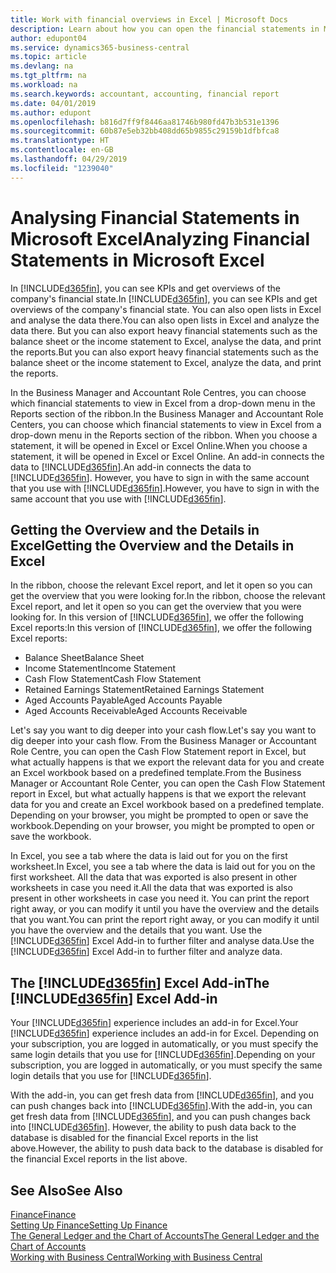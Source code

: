 ```yaml
---
title: Work with financial overviews in Excel | Microsoft Docs
description: Learn about how you can open the financial statements in Microsoft Excel from Business Central  for better analysis.
author: edupont04
ms.service: dynamics365-business-central
ms.topic: article
ms.devlang: na
ms.tgt_pltfrm: na
ms.workload: na
ms.search.keywords: accountant, accounting, financial report
ms.date: 04/01/2019
ms.author: edupont
ms.openlocfilehash: b816d7ff9f8446aa81746b980fd47b3b531e1396
ms.sourcegitcommit: 60b87e5eb32bb408dd65b9855c29159b1dfbfca8
ms.translationtype: HT
ms.contentlocale: en-GB
ms.lasthandoff: 04/29/2019
ms.locfileid: "1239040"
---
```

# <a name="analyzing-financial-statements-in-microsoft-excel"></a><span data-ttu-id="7f49c-103">Analysing Financial Statements in Microsoft Excel</span><span class="sxs-lookup"><span data-stu-id="7f49c-103">Analyzing Financial Statements in Microsoft Excel</span></span>
<span data-ttu-id="7f49c-104">In [!INCLUDE[d365fin](includes/d365fin_md.md)], you can see KPIs and get overviews of the company's financial state.</span><span class="sxs-lookup"><span data-stu-id="7f49c-104">In [!INCLUDE[d365fin](includes/d365fin_md.md)], you can see KPIs and get overviews of the company's financial state.</span></span> <span data-ttu-id="7f49c-105">You can also open lists in Excel and analyse the data there.</span><span class="sxs-lookup"><span data-stu-id="7f49c-105">You can also open lists in Excel and analyze the data there.</span></span> <span data-ttu-id="7f49c-106">But you can also export heavy financial statements such as the balance sheet or the income statement to Excel, analyse the data, and print the reports.</span><span class="sxs-lookup"><span data-stu-id="7f49c-106">But you can also export heavy financial statements such as the balance sheet or the income statement to Excel, analyze the data, and print the reports.</span></span>  

<span data-ttu-id="7f49c-107">In the Business Manager and Accountant Role Centres, you can choose which financial statements to view in Excel from a drop-down menu in the Reports section of the ribbon.</span><span class="sxs-lookup"><span data-stu-id="7f49c-107">In the Business Manager and Accountant Role Centers, you can choose which financial statements to view in Excel from a drop-down menu in the Reports section of the ribbon.</span></span> <span data-ttu-id="7f49c-108">When you choose a statement, it will be opened in Excel or Excel Online.</span><span class="sxs-lookup"><span data-stu-id="7f49c-108">When you choose a statement, it will be opened in Excel or Excel Online.</span></span> <span data-ttu-id="7f49c-109">An add-in connects the data to [!INCLUDE[d365fin](includes/d365fin_md.md)].</span><span class="sxs-lookup"><span data-stu-id="7f49c-109">An add-in connects the data to [!INCLUDE[d365fin](includes/d365fin_md.md)].</span></span> <span data-ttu-id="7f49c-110">However, you have to sign in with the same account that you use with [!INCLUDE[d365fin](includes/d365fin_md.md)].</span><span class="sxs-lookup"><span data-stu-id="7f49c-110">However, you have to sign in with the same account that you use with [!INCLUDE[d365fin](includes/d365fin_md.md)].</span></span>  

## <a name="getting-the-overview-and-the-details-in-excel"></a><span data-ttu-id="7f49c-111">Getting the Overview and the Details in Excel</span><span class="sxs-lookup"><span data-stu-id="7f49c-111">Getting the Overview and the Details in Excel</span></span>
<span data-ttu-id="7f49c-112">In the ribbon, choose the relevant Excel report, and let it open so you can get the overview that you were looking for.</span><span class="sxs-lookup"><span data-stu-id="7f49c-112">In the ribbon, choose the relevant Excel report, and let it open so you can get the overview that you were looking for.</span></span> <span data-ttu-id="7f49c-113">In this version of [!INCLUDE[d365fin](includes/d365fin_md.md)], we offer the following Excel reports:</span><span class="sxs-lookup"><span data-stu-id="7f49c-113">In this version of [!INCLUDE[d365fin](includes/d365fin_md.md)], we offer the following Excel reports:</span></span>

- <span data-ttu-id="7f49c-114">Balance Sheet</span><span class="sxs-lookup"><span data-stu-id="7f49c-114">Balance Sheet</span></span>  
- <span data-ttu-id="7f49c-115">Income Statement</span><span class="sxs-lookup"><span data-stu-id="7f49c-115">Income Statement</span></span>  
- <span data-ttu-id="7f49c-116">Cash Flow Statement</span><span class="sxs-lookup"><span data-stu-id="7f49c-116">Cash Flow Statement</span></span>  
- <span data-ttu-id="7f49c-117">Retained Earnings Statement</span><span class="sxs-lookup"><span data-stu-id="7f49c-117">Retained Earnings Statement</span></span>  
- <span data-ttu-id="7f49c-118">Aged Accounts Payable</span><span class="sxs-lookup"><span data-stu-id="7f49c-118">Aged Accounts Payable</span></span>  
- <span data-ttu-id="7f49c-119">Aged Accounts Receivable</span><span class="sxs-lookup"><span data-stu-id="7f49c-119">Aged Accounts Receivable</span></span>  

<span data-ttu-id="7f49c-120">Let's say you want to dig deeper into your cash flow.</span><span class="sxs-lookup"><span data-stu-id="7f49c-120">Let's say you want to dig deeper into your cash flow.</span></span> <span data-ttu-id="7f49c-121">From the Business Manager or Accountant Role Centre, you can open the Cash Flow Statement report in Excel, but what actually happens is that we export the relevant data for you and create an Excel workbook based on a predefined template.</span><span class="sxs-lookup"><span data-stu-id="7f49c-121">From the Business Manager or Accountant Role Center, you can open the Cash Flow Statement report in Excel, but what actually happens is that we export the relevant data for you and create an Excel workbook based on a predefined template.</span></span> <span data-ttu-id="7f49c-122">Depending on your browser, you might be prompted to open or save the workbook.</span><span class="sxs-lookup"><span data-stu-id="7f49c-122">Depending on your browser, you might be prompted to open or save the workbook.</span></span>  

<span data-ttu-id="7f49c-123">In Excel, you see a tab where the data is laid out for you on the first worksheet.</span><span class="sxs-lookup"><span data-stu-id="7f49c-123">In Excel, you see a tab where the data is laid out for you on the first worksheet.</span></span> <span data-ttu-id="7f49c-124">All the data that was exported is also present in other worksheets in case you need it.</span><span class="sxs-lookup"><span data-stu-id="7f49c-124">All the data that was exported is also present in other worksheets in case you need it.</span></span> <span data-ttu-id="7f49c-125">You can print the report right away, or you can modify it until you have the overview and the details that you want.</span><span class="sxs-lookup"><span data-stu-id="7f49c-125">You can print the report right away, or you can modify it until you have the overview and the details that you want.</span></span> <span data-ttu-id="7f49c-126">Use the [!INCLUDE[d365fin](includes/d365fin_md.md)] Excel Add-in to further filter and analyse data.</span><span class="sxs-lookup"><span data-stu-id="7f49c-126">Use the [!INCLUDE[d365fin](includes/d365fin_md.md)] Excel Add-in to further filter and analyze data.</span></span>  

## <a name="the-included365finincludesd365finmdmd-excel-add-in"></a><span data-ttu-id="7f49c-127">The [!INCLUDE[d365fin](includes/d365fin_md.md)] Excel Add-in</span><span class="sxs-lookup"><span data-stu-id="7f49c-127">The [!INCLUDE[d365fin](includes/d365fin_md.md)] Excel Add-in</span></span>
<span data-ttu-id="7f49c-128">Your [!INCLUDE[d365fin](includes/d365fin_md.md)] experience includes an add-in for Excel.</span><span class="sxs-lookup"><span data-stu-id="7f49c-128">Your [!INCLUDE[d365fin](includes/d365fin_md.md)] experience includes an add-in for Excel.</span></span> <span data-ttu-id="7f49c-129">Depending on your subscription, you are logged in automatically, or you must specify the same login details that you use for [!INCLUDE[d365fin](includes/d365fin_md.md)].</span><span class="sxs-lookup"><span data-stu-id="7f49c-129">Depending on your subscription, you are logged in automatically, or you must specify the same login details that you use for [!INCLUDE[d365fin](includes/d365fin_md.md)].</span></span>  

<span data-ttu-id="7f49c-130">With the add-in, you can get fresh data from [!INCLUDE[d365fin](includes/d365fin_md.md)], and you can push changes back into [!INCLUDE[d365fin](includes/d365fin_md.md)].</span><span class="sxs-lookup"><span data-stu-id="7f49c-130">With the add-in, you can get fresh data from [!INCLUDE[d365fin](includes/d365fin_md.md)], and you can push changes back into [!INCLUDE[d365fin](includes/d365fin_md.md)].</span></span> <span data-ttu-id="7f49c-131">However, the ability to push data back to the database is disabled for the financial Excel reports in the list above.</span><span class="sxs-lookup"><span data-stu-id="7f49c-131">However, the ability to push data back to the database is disabled for the financial Excel reports in the list above.</span></span>  

## <a name="see-also"></a><span data-ttu-id="7f49c-132">See Also</span><span class="sxs-lookup"><span data-stu-id="7f49c-132">See Also</span></span>
[<span data-ttu-id="7f49c-133">Finance</span><span class="sxs-lookup"><span data-stu-id="7f49c-133">Finance</span></span>](finance.md)  
[<span data-ttu-id="7f49c-134">Setting Up Finance</span><span class="sxs-lookup"><span data-stu-id="7f49c-134">Setting Up Finance</span></span>](finance-setup-finance.md)  
[<span data-ttu-id="7f49c-135">The General Ledger and the Chart of Accounts</span><span class="sxs-lookup"><span data-stu-id="7f49c-135">The General Ledger and the Chart of Accounts</span></span>](finance-general-ledger.md)  
[<span data-ttu-id="7f49c-136">Working with Business Central</span><span class="sxs-lookup"><span data-stu-id="7f49c-136">Working with Business Central</span></span>](ui-work-product.md)  
